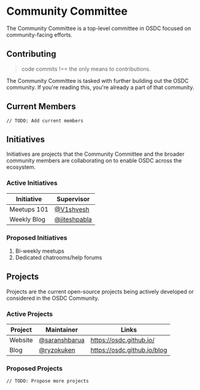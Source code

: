# Community Committee

The Community Committee is a top-level committee in OSDC focused on community-facing efforts.

## Contributing

> code commits !== the only means to contributions.

The Community Committee is tasked with further building out the OSDC community. If you're reading this, you're already a part of that community.

## Current Members

`// TODO: Add current members`

## Initiatives

Initiatives are projects that the Community Committee and the broader community members are collaborating on to enable OSDC across the ecosystem.

### Active Initiatives

| Initiative  | Supervisor                                       |
|-------------|--------------------------------------------------|
| Meetups 101 | [@V1shvesh](https://github.com/V1shvesh)         |
| Weekly Blog | [@jiteshpabla](https://github.com/jiteshpabla)   |


### Proposed Initiatives

1. Bi-weekly meetups
2. Dedicated chatrooms/help forums

## Projects

Projects are the current open-source projects being actively developed or considered in the OSDC Community.

### Active Projects

| Project | Maintainer                                       | Links                       |
|---------|--------------------------------------------------|-----------------------------|
| Website | [@saranshbarua](https://github.com/saranshbarua) | https://osdc.github.io/     |
| Blog    | [@ryzokuken](https://github.com/ryzokuken)       | https://osdc.github.io/blog |

### Proposed Projects

`// TODO: Propose more projects`
